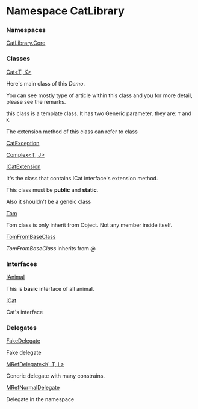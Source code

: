 ﻿# Namespace CatLibrary

### Namespaces

[CatLibrary.Core](CatLibrary.Core.md)

### Classes

[Cat<T, K>](CatLibrary.Cat-2.md)

<p>Here's main class of this <i>Demo</i>.</p>
<p>You can see mostly type of article within this class and you for more detail, please see the remarks.</p>
<p></p>
<p>this class is a template class. It has two Generic parameter. they are: <code class="typeparamref">T</code> and <code class="typeparamref">K</code>.</p>
<p>The extension method of this class can refer to <xref href="CatLibrary.ICatExtension" data-throw-if-not-resolved="false"></xref> class</p>

[CatException<T>](CatLibrary.CatException-1.md)

[Complex<T, J>](CatLibrary.Complex-2.md)

[ICatExtension](CatLibrary.ICatExtension.md)

It's the class that contains ICat interface's extension method.
<p>This class must be <b>public</b> and <b>static</b>.</p>
<p>Also it shouldn't be a geneic class</p>

[Tom](CatLibrary.Tom.md)

Tom class is only inherit from Object. Not any member inside itself.

[TomFromBaseClass](CatLibrary.TomFromBaseClass.md)

*TomFromBaseClass* inherits from @

### Interfaces

[IAnimal](CatLibrary.IAnimal.md)

This is <b>basic</b> interface of all animal.

[ICat](CatLibrary.ICat.md)

Cat's interface

### Delegates

[FakeDelegate<T>](CatLibrary.FakeDelegate-1.md)

Fake delegate

[MRefDelegate<K, T, L>](CatLibrary.MRefDelegate-3.md)

Generic delegate with many constrains.

[MRefNormalDelegate](CatLibrary.MRefNormalDelegate.md)

Delegate in the namespace


